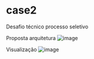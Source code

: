 # case2
Desafio técnico processo seletivo

Proposta arquitetura
![image](https://user-images.githubusercontent.com/77310545/171713559-9a03aa3c-4988-437b-8052-4e6ae9e3b161.png)


Visualização
![image](https://user-images.githubusercontent.com/77310545/171855130-0bc69e81-6721-4254-9e7d-b2a4dd26d070.png)



